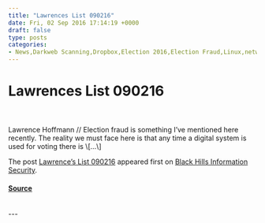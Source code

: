 ```yaml
---
title: "Lawrences List 090216"
date: Fri, 02 Sep 2016 17:14:19 +0000
draft: false
type: posts
categories: 
- News,Darkweb Scanning,Dropbox,Election 2016,Election Fraud,Linux,network packet filtering support cgroups,OnionScan,Voter Fraud
---
```

# Lawrences List 090216

<br/>

<br/>
Lawrence Hoffmann // Election fraud is something I’ve mentioned here recently. The reality we must face here is that any time a digital system is used for voting there is \[…\]

The post [Lawrence’s List 090216](https://www.blackhillsinfosec.com/lawrences-list-090216/) appeared first on [Black Hills Information Security](https://www.blackhillsinfosec.com).

#### [Source](https://www.blackhillsinfosec.com/lawrences-list-090216/)

<br/>
---
